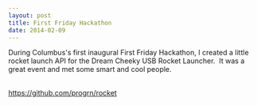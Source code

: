 ```yaml
---
layout: post
title: First Friday Hackathon
date: 2014-02-09
---
```


During Columbus's first inaugural First Friday Hackathon, I created a little rocket launch API for the Dream Cheeky USB Rocket Launcher. &nbsp;It was a great event and met some smart and cool people. &nbsp;<div><br /></div><div>https://github.com/progrn/rocket</div>
